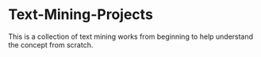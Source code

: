 # Text-Mining-Projects
This is a collection of text mining works from beginning to help understand the concept from scratch.
